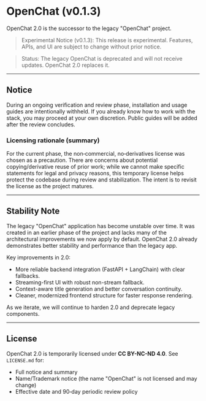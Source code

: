 # OpenChat (v0.1.3)

OpenChat 2.0 is the successor to the legacy "OpenChat" project.

> Experimental Notice (v0.1.3): This release is experimental. Features, APIs, and UI are subject to change without prior notice.

> Status: The legacy OpenChat is deprecated and will not receive updates. OpenChat 2.0 replaces it.

---

## Notice

During an ongoing verification and review phase, installation and usage guides are intentionally withheld. If you already know how to work with the stack, you may proceed at your own discretion. Public guides will be added after the review concludes.

### Licensing rationale (summary)

For the current phase, the non‑commercial, no‑derivatives license was chosen as a precaution. There are concerns about potential copying/derivative reuse of prior work; while we cannot make specific statements for legal and privacy reasons, this temporary license helps protect the codebase during review and stabilization. The intent is to revisit the license as the project matures.

---

## Stability Note

The legacy "OpenChat" application has become unstable over time. It was created in an earlier phase of the project and lacks many of the architectural improvements we now apply by default. OpenChat 2.0 already demonstrates better stability and performance than the legacy app.

Key improvements in 2.0:

- More reliable backend integration (FastAPI + LangChain) with clear fallbacks.
- Streaming-first UI with robust non-stream fallback.
- Context-aware title generation and better conversation continuity.
- Cleaner, modernized frontend structure for faster response rendering.

As we iterate, we will continue to harden 2.0 and deprecate legacy components.

---

## License

OpenChat 2.0 is temporarily licensed under **CC BY-NC-ND 4.0**. See `LICENSE.md` for:

- Full notice and summary
- Name/Trademark notice (the name "OpenChat" is not licensed and may change)
- Effective date and 90‑day periodic review policy
